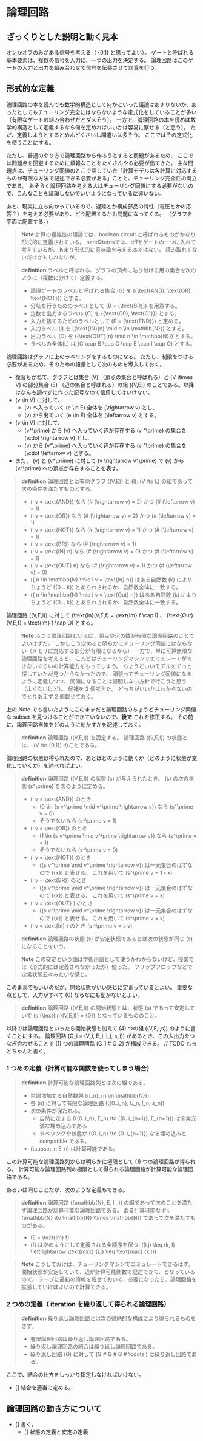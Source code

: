 # 論理回路
## ざっくりとした説明と動く見本
オンかオフのみがある信号を考える（ \{0,1\} と思ってよい）。
ゲートと呼ばれる基本要素は、複数の信号を入力に、一つの出力を決定する。
論理回路はこのゲートの入力と出力を組み合わせて信号を伝番させて計算を行う。

## 形式的な定義
論理回路の本を読んでも数学的構造として何かといった議論はあまりないか、あったとしてもチューリング完全にはならないような定式化をしていることが多い（有限なゲートの組み合わせだとダメそう）。
一方で、論理回路の本を読めば数学的構造として定義するなら何を定めればいいかは容易に察せる（と思う）。
ただ、定義しようとするとめんどくさいし間違いは多そう。
ここではその定式化を使うことにする。

ただし、普通のやり方で論理回路から作ろうとすると問題があるため、
ここでは問題点を回避するために煩雑なことをたくさんやる必要が出てきた。
主な問題点は、チューリング同値のとこで話していた「計算モデルは各計算に対応するものが有限な方法で記述できる必要がある」ことと、チューリング完全性の両立である。
おそらく論理回路を考える人はチューリング同値にする必要がないので、こんなことを議論しないでいいようになっているに違いない。

あと、現実に立ち向かっているので、遅延とか構成部品の特性（電圧とかの応答？）を考える必要があり、どう配置するかも問題になってくる。
（グラフを平面に配置する。）

> **Note**
> 計算の複雑性の理論では、boolean circuit と呼ばれるものがかなり形式的に定義されている。
> nand2tetrisでは、dffをゲートの一つに入れて考えているが、あまり形式的に意味論を与える本ではない。
> 読み取れてないだけかもしれないが。

> **definition**
> ラベルと呼ばれる、グラフの頂点に貼り付ける用の集合を次のように（複数に分けて）定義する。
> - 論理ゲートのラベルと呼ばれる集合 \(G\) を \(\{\text{AND}, \text{OR}, \text{NOT}\}\) とする。
> - 分岐を行うためのラベルとして \(B = \{\text{BR}\}\) を用意する。
> - 定数を出力するラベル \(C\) を \(\{\text{C0}, \text{C1}\}\) とする。
> - 入力を捨てるためのラベルとして \(E = \{\text{END}\}\) と定める。 
> - 入力ラベル \(I\) を \(\{\text{IN}(n) \mid n \in \mathbb{N}\}\) とする。
> - 出力ラベル \(O\) を \(\{\text{OUT}(n) \mid n \in \mathbb{N}\}\) とする。
> - ラベルの全体\(L\) は \(G \cup B \cup C \cup E \cup I \cup O\) とする。

論理回路はグラフに上のラベリングをするものになる。
ただし、制限をつける必要があるため、そのための語彙として次のものを導入しておく。
- 復習もかねて、グラフとは集合 \(V\) （頂点の集合と呼ばれる）と \(V \times V\) の部分集合 \(E\) （辺の集合と呼ばれる）の組 \((V,E)\) のことである。以降はなんも調べずに作った記号なので信用してはいけない。
- \(v \in V\) に対して、
    - \(v\) へ入っていく \(e \in E\) 全体を \(\rightarrow v\) とし、
    - \(v\) から出ていく \(e \in E\) 全体を \(\leftarrow v\) とする。
- \(v \in V\) に対して、
    - \(v^\prime\) から \(v\) へ入っていく辺が存在する \(v ^\prime\) の集合を \(\cdot \rightarrow v\) とし、
    - \(v\) から \(v^\prime\) へ入っていく辺が存在する \(v ^\prime\) の集合を \(\cdot \leftarrow v\) とする。
- また、 \(v\) と \(v^\prime\) に対して \(v \rightarrow v^\prime\) で \(v\) から \(v^\prime\) への頂点が存在することを表す。

> **definition**
> 論理回路とは有向グラフ \((V,E)\) と \(l\): \(V \to L\) の組であって次の条件を満たすものとする。
> - \(l v = \text{AND}\) なら \(\# (\rightarrow v) = 2\) かつ \(\# (\leftarrow v) = 1\)
> - \(l v = \text{OR}\) なら \(\# (\rightarrow v) = 2\) かつ \(\# (\leftarrow v) = 1\)
> - \(l v = \text{NOT}\) なら \(\# (\rightarrow v) = 1\) かつ \(\# (\leftarrow v) = 1\)
> - \(l v = \text{BR}\) なら \(\# (\rightarrow v) = 1\)
> - \(l v = \text{IN} n\) なら \(\# (\rightarrow v) = 0\) かつ \(\# (\leftarrow v) = 1\)
> - \(l v = \text{OUT} n\) なら \(\# (\rightarrow v) = 1\) かつ \(\# (\leftarrow v) = 0\)
> - \(\{ n \in \mathbb{N} \mid l v = \text{In} n\}\) はある自然数 \(k\) によりちょうど \(\{0 .. k\}\) とあらわされるか、自然数全体に一致する。
> - \(\{ n \in \mathbb{N} \mid l v = \text{Out} n\}\) はある自然数 \(k\) によりちょうど \(\{0 .. k\}\) とあらわされるか、自然数全体に一致する。

論理回路 \((V,E,l)\) に対して \(\text{In}(V,E,f) = \text{Im} f \cap I\) 、 \(\text{Out}(V,E,f) = \text{Im} f \cap O\) とする。

> **Note**
> ふつう論理回路といえば、頂点や辺の数が有限な論理回路のことでよいはずだ。
> しかしこう定めると明らかにチューリング同値にはならない（メモリに対応する部分が有限になるから）
> 一方で、単に可算無限な論理回路を考えると、
> こんどはチューリングマシンでエミュレートができないぐらいの計算能力をもってしまう。
> ちょうどいいモデルをずっと探していたが見つからなかったので、
> 頑張ってチューリング同値になるように定義しつつ、
> 同値になることは証明しない方針で行こうと思う（よくないけど）。
> 候補を 2 個考えた。
> どっちがいいかはわからないのでとりあえず 2 個載せておく。

上の Note でも書いたようにこのままだと論理回路のちょうどチューリング同値な subset を見つけることができていないので、**後で** これを修正する。
その前に、論理回路自体をどのように動かすかを記述しておく。

> **definition**
> 論理回路 \((V,E,l)\) を固定する。
> 論理回路 \((V,E,l)\) の状態とは、 \(V \to \{0,1\}\) のことである。

論理回路の状態は得られたので、あとはどのように動くか（どのように状態が変化していくか）を述べればよい。

> **definition**
> 論理回路 \((V,E,l)\) の状態 \(s\) が与えられたとき、 \(s\) の次の状態 \(s^\prime\) を次のように定める。
> - \(l v = \text{AND}\) のとき
>   - \(0 \in \{s v^\prime \mid v^\prime \rightarrow v\}\) なら \(s^\prime v = 0\)
>   - そうでないなら \(s^\prime v = 1\)
> - \(l v = \text{OR}\) のとき
>   - \(1 \in \{s v^\prime \mid v^\prime \rightarrow v\}\) なら \(s^\prime v = 1\)
>   - そうでないなら \(s^\prime v = 0\)
> - \(l v = \text{NOT}\) のとき
>   - \(\{s v^\prime \mid v^\prime \rightarrow v\}\) は一元集合のはずなので \(\{x\}\) と表せる。
>   これを用いて \(s^\prime v = 1 - x\)
> - \(l v = \text{BR}\) のとき
>   - \(\{s v^\prime \mid v^\prime \rightarrow v\}\) は一元集合のはずなので \(\{x\}\) と表せる。
>   これを用いて \(s^\prime v = x\)
> - \(l v = \text{OUT} \) のとき
>   - \(\{s v^\prime \mid v^\prime \rightarrow v\}\) は一元集合のはずなので \(\{x\}\) と表せる。
>   これを用いて \(s^\prime v = x\)
> - \(l v = \text{In} \) のとき \(s ^\prime v = s v\)

> **definition**
> 論理回路の状態 \(s\) が安定状態であるとは次の状態が同じ \(s\) になることをいう。

> **Note**
> この安定という語は学術用語として使うかわからないけど、授業では（形式的には定義されなかったが）使った。
> フリップフロップなどで定常状態云々みたいな感じ。

このままでもいいのだが、開始状態がいい感じに定まっているとよい。
重要な点として、入力がすべて \(0\) ならなにも動かないとよい。
> **definition**
> 論理回路 \((V,E,l)\) の開始状態とは、状態 \(s\) であって安定していて \(s \{\text{In}(V,E,l)\} = \{0\}\) となっているもののこと。

以降では論理回路といったら開始状態も加えて \(4\) つの組 \((V,E,l,s)\) のように書くことにする。
論理回路 \(G_i = (V_i, E_i, l_i, s_i)\) があるとき、この入出力をつなぎ合わせることで \(1\) つの論理回路 \(G_1 \# G_2\) が構成できる。
// TODO もっとちゃんと書く。

### 1 つめの定義（計算可能な関数を使ってしまう場合）
> **definition**
> 計算可能な論理回路列とは次の組である。
> - 単調増加する自然数列 \(\{i_n\}_{n \in \mathbb{N}}\) 
> - 各 \(n\) に対して有限な論理回路 \((\{0..i_n\}, E_n, l_n, s_n)\) 
> - 次の条件が保たれる。
>   - 自然に定まる \((\{0..i_n\}, E_n) \to (\{0..i_{n+1}\}, E_{n+1})\) は忠実充満な埋め込みである
>   - ラベリングや状態が \(\{0..i_n\} \to \{0..i_{n+1}\}\) なる埋め込みと compatible である。
> - \(\subset_n E_n\) は計算可能である。

この計算可能な論理回路列からは明らかに極限として \(1\) つの論理回路が得られる。
計算可能な論理回路列の極限として得られる論理回路が計算可能な論理回路である。

あるいは同じことだが、次のような定義もできる。
> **definition**
> 論理回路 \((\mathbb{N}, E, l, i)\) の組であって次のことを満たす論理回路が計算可能な論理回路である。
> ある計算可能な \(f\): \(\mathbb{N} \to \mathbb{N} \times \mathbb{N}\) であって次を満たすものがある。
>   - \(E = \text{Im} f\)
>   - \(f\) は次のようにして定義される全順序を保つ: \((i,j) \leq (k, l) \leftrightarrow \text{max} \{i,j\} \leq \text{max} \{k,l\}\)

> **Note**
> こうしておけば、チューリングマシンでエミュレートできるはず。
> 開始状態が安定していて、辺が計算可能関数で記述できて、となっているので、
> テープに最初の情報を載せておいて、必要になったら、論理回路を拡張していけばよいので計算できる。

### 2 つめの定義（ iteration を繰り返して得られる論理回路）
> **definition**
> 繰り返し論理回路とは次の帰納的な構成により得られるものをさす。
> - 有限論理回路は繰り返し論理回路である。
> - 繰り返し論理回路の結合は繰り返し論理回路である。
> - 繰り返し回路 \(G\) に対して \(G \# G \# G \# \cdots \) は繰り返し回路である。

ここで、結合の仕方をしっかり指定しなければいけない。

- [] 結合を適当に定める。

## 論理回路の動き方について
- [] 書く。
    - [] 状態の定義と安定の定義